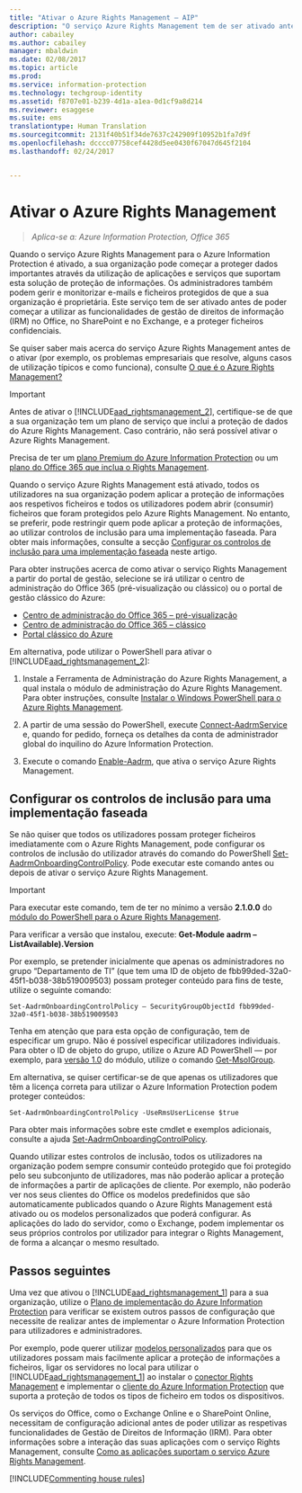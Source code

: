 ```yaml
---
title: "Ativar o Azure Rights Management – AIP"
description: "O serviço Azure Rights Management tem de ser ativado antes de a sua organização poder começar a proteger documentos e e-mails através da utilização de aplicações e serviços que suportam esta solução de proteção de informações."
author: cabailey
ms.author: cabailey
manager: mbaldwin
ms.date: 02/08/2017
ms.topic: article
ms.prod: 
ms.service: information-protection
ms.technology: techgroup-identity
ms.assetid: f8707e01-b239-4d1a-a1ea-0d1cf9a8d214
ms.reviewer: esaggese
ms.suite: ems
translationtype: Human Translation
ms.sourcegitcommit: 2131f40b51f34de7637c242909f10952b1fa7d9f
ms.openlocfilehash: dcccc07758cef4428d5ee0430f67047d645f2104
ms.lasthandoff: 02/24/2017


---
```


# <a name="activating-azure-rights-management"></a>Ativar o Azure Rights Management

>*Aplica-se a: Azure Information Protection, Office 365*

Quando o serviço Azure Rights Management para o Azure Information Protection é ativado, a sua organização pode começar a proteger dados importantes através da utilização de aplicações e serviços que suportam esta solução de proteção de informações. Os administradores também podem gerir e monitorizar e-mails e ficheiros protegidos de que a sua organização é proprietária. Este serviço tem de ser ativado antes de poder começar a utilizar as funcionalidades de gestão de direitos de informação (IRM) no Office, no SharePoint e no Exchange, e a proteger ficheiros confidenciais.

Se quiser saber mais acerca do serviço Azure Rights Management antes de o ativar (por exemplo, os problemas empresariais que resolve, alguns casos de utilização típicos e como funciona), consulte [O que é o Azure Rights Management?](../understand-explore/what-is-azure-rms.md)

> [!IMPORTANT]
> Antes de ativar o [!INCLUDE[aad_rightsmanagement_2](../includes/aad_rightsmanagement_2_md.md)], certifique-se de que a sua organização tem um plano de serviço que inclui a proteção de dados do Azure Rights Management. Caso contrário, não será possível ativar o Azure Rights Management.
>
> Precisa de ter um [plano Premium do Azure Information Protection](https://www.microsoft.com/en-us/cloud-platform/azure-information-protection-pricing) ou um [plano do Office 365 que inclua o Rights Management](http://download.microsoft.com/download/E/C/F/ECF42E71-4EC0-48FF-AA00-577AC14D5B5C/Azure_Information_Protection_licensing_datasheet_EN-US.pdf).

Quando o serviço Azure Rights Management está ativado, todos os utilizadores na sua organização podem aplicar a proteção de informações aos respetivos ficheiros e todos os utilizadores podem abrir (consumir) ficheiros que foram protegidos pelo Azure Rights Management. No entanto, se preferir, pode restringir quem pode aplicar a proteção de informações, ao utilizar controlos de inclusão para uma implementação faseada. Para obter mais informações, consulte a secção [Configurar os controlos de inclusão para uma implementação faseada](#configuring-onboarding-controls-for-a-phased-deployment) neste artigo.

Para obter instruções acerca de como ativar o serviço Rights Management a partir do portal de gestão, selecione se irá utilizar o centro de administração do Office 365 (pré-visualização ou clássico) ou o portal de gestão clássico do Azure:


- [Centro de administração do Office 365 – pré-visualização](activate-office365-preview.md)
- [Centro de administração do Office 365 – clássico](activate-office365-classic.md)
- [Portal clássico do Azure](activate-azure-classic.md)

Em alternativa, pode utilizar o PowerShell para ativar o [!INCLUDE[aad_rightsmanagement_2](../includes/aad_rightsmanagement_2_md.md)]:

1. Instale a Ferramenta de Administração do Azure Rights Management, a qual instala o módulo de administração do Azure Rights Management. Para obter instruções, consulte [Instalar o Windows PowerShell para o Azure Rights Management](../deploy-use/install-powershell.md).

2. A partir de uma sessão do PowerShell, execute [Connect-AadrmService](https://msdn.microsoft.com/library/windowsazure/dn629415.aspx) e, quando for pedido, forneça os detalhes da conta de administrador global do inquilino do Azure Information Protection.

3. Execute o comando [Enable-Aadrm](http://msdn.microsoft.com/library/windowsazure/dn629412.aspx), que ativa o serviço Azure Rights Management.

## <a name="configuring-onboarding-controls-for-a-phased-deployment"></a>Configurar os controlos de inclusão para uma implementação faseada
Se não quiser que todos os utilizadores possam proteger ficheiros imediatamente com o Azure Rights Management, pode configurar os controlos de inclusão do utilizador através do comando do PowerShell [Set-AadrmOnboardingControlPolicy](http://msdn.microsoft.com/library/azure/dn857521.aspx). Pode executar este comando antes ou depois de ativar o serviço Azure Rights Management.

> [!IMPORTANT]
> Para executar este comando, tem de ter no mínimo a versão **2.1.0.0** do [módulo do PowerShell para o Azure Rights Management](http://go.microsoft.com/fwlink/?LinkId=257721).
>
> Para verificar a versão que instalou, execute: **Get-Module aadrm –ListAvailable).Version**

Por exemplo, se pretender inicialmente que apenas os administradores no grupo “Departamento de TI” (que tem uma ID de objeto de fbb99ded-32a0-45f1-b038-38b519009503) possam proteger conteúdo para fins de teste, utilize o seguinte comando:

```
Set-AadrmOnboardingControlPolicy – SecurityGroupObjectId fbb99ded-32a0-45f1-b038-38b519009503
```
Tenha em atenção que para esta opção de configuração, tem de especificar um grupo. Não é possível especificar utilizadores individuais. Para obter o ID de objeto do grupo, utilize o Azure AD PowerShell — por exemplo, para [versão 1.0](https://msdn.microsoft.com/library/azure/jj151815\(v=azure.98\).aspx) do módulo, utilize o comando [Get-MsolGroup](https://msdn.microsoft.com/library/azure/dn194130\(v=azure.98\).aspx).

Em alternativa, se quiser certificar-se de que apenas os utilizadores que têm a licença correta para utilizar o Azure Information Protection podem proteger conteúdos:

```
Set-AadrmOnboardingControlPolicy -UseRmsUserLicense $true
```

Para obter mais informações sobre este cmdlet e exemplos adicionais, consulte a ajuda [Set-AadrmOnboardingControlPolicy](https://msdn.microsoft.com/library/dn857521.aspx).

Quando utilizar estes controlos de inclusão, todos os utilizadores na organização podem sempre consumir conteúdo protegido que foi protegido pelo seu subconjunto de utilizadores, mas não poderão aplicar a proteção de informações a partir de aplicações de cliente. Por exemplo, não poderão ver nos seus clientes do Office os modelos predefinidos que são automaticamente publicados quando o Azure Rights Management está ativado ou os modelos personalizados que poderá configurar.  As aplicações do lado do servidor, como o Exchange, podem implementar os seus próprios controlos por utilizador para integrar o Rights Management, de forma a alcançar o mesmo resultado.


## <a name="next-steps"></a>Passos seguintes
Uma vez que ativou o [!INCLUDE[aad_rightsmanagement_1](../includes/aad_rightsmanagement_1_md.md)] para a sua organização, utilize o [Plano de implementação do Azure Information Protection](../plan-design/deployment-roadmap.md) para verificar se existem outros passos de configuração que necessite de realizar antes de implementar o Azure Information Protection para utilizadores e administradores. 

Por exemplo, pode querer utilizar [modelos personalizados](configure-custom-templates.md) para que os utilizadores possam mais facilmente aplicar a proteção de informações a ficheiros, ligar os servidores no local para utilizar o [!INCLUDE[aad_rightsmanagement_1](../includes/aad_rightsmanagement_1_md.md)] ao instalar o [conector Rights Management](deploy-rms-connector.md) e implementar o [cliente do Azure Information Protection](../rms-client/aip-client.md) que suporta a proteção de todos os tipos de ficheiro em todos os dispositivos. 

Os serviços do Office, como o Exchange Online e o SharePoint Online, necessitam de configuração adicional antes de poder utilizar as respetivas funcionalidades de Gestão de Direitos de Informação (IRM). Para obter informações sobre a interação das suas aplicações com o serviço Rights Management, consulte [Como as aplicações suportam o serviço Azure Rights Management](../understand-explore/applications-support.md).


[!INCLUDE[Commenting house rules](../includes/houserules.md)]

